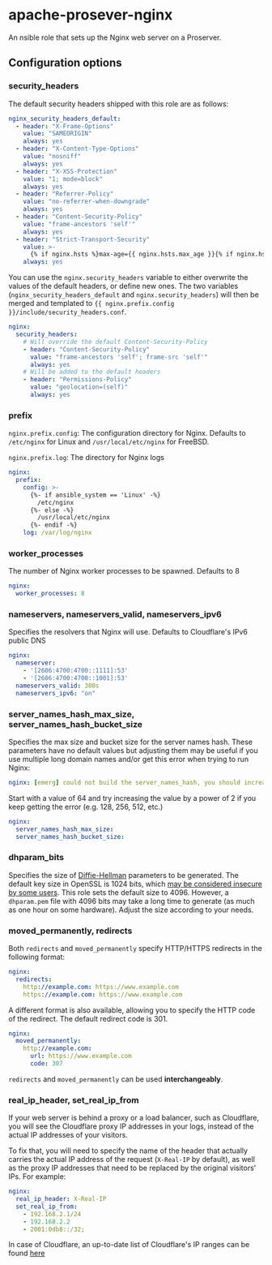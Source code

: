 # apache-prosever-nginx
An nsible role that sets up the Nginx web server on a Proserver.

## Configuration options
### security_headers
The default security headers shipped with this role are as follows:

```yaml
nginx_security_headers_default:
  - header: "X-Frame-Options"
    value: "SAMEORIGIN"
    always: yes
  - header: "X-Content-Type-Options"
    value: "nosniff"
    always: yes
  - header: "X-XSS-Protection"
    value: "1; mode=block"
    always: yes
  - header: "Referrer-Policy"
    value: "no-referrer-when-downgrade"
    always: yes
  - header: "Content-Security-Policy"
    value: "frame-ancestors 'self'"
    always: yes
  - header: "Strict-Transport-Security"
    value: >-
      {% if nginx.hsts %}max-age={{ nginx.hsts.max_age }}{% if nginx.hsts.include_subdomains %};includeSubdomains{% endif %}{% if nginx.hsts.preload %}; preload{% endif %}{% endif %}
    always: yes
```

You can use the `nginx.security_headers` variable to either overwrite the values of the default headers, or define new ones. The two variables (`nginx_security_headers_default` and `nginx.security_headers`) will then be merged and templated to `{{ nginx.prefix.config }}/include/security_headers.conf`.

```yaml
nginx:
  security_headers:
    # Will override the default Content-Security-Policy
    - header: "Content-Security-Policy"
      value: "frame-ancestors 'self'; frame-src 'self'"
      always: yes
    # Will be added to the default headers
    - header: "Permissions-Policy"
      value: "geolocation=(self)"
      always: yes
```

### prefix
`nginx.prefix.config`: The configuration directory for Nginx. Defaults to `/etc/nginx` for Linux and `/usr/local/etc/nginx` for FreeBSD.

`nginx.prefix.log`: The directory for Nginx logs

```yaml
nginx:
  prefix:
    config: >-
      {%- if ansible_system == 'Linux' -%}
        /etc/nginx
      {%- else -%}
        /usr/local/etc/nginx
      {%- endif -%}
    log: /var/log/nginx
```

### worker_processes
The number of Nginx worker processes to be spawned. Defaults to 8

```yaml
nginx:
  worker_processes: 8
```

### nameservers, nameservers_valid, nameservers_ipv6

Specifies the resolvers that Nginx will use. Defaults to Cloudflare's IPv6 public DNS

```yaml
nginx:
  nameserver:
    - '[2606:4700:4700::1111]:53'
    - '[2606:4700:4700::1001]:53' 
  nameservers_valid: 300s
  nameservers_ipv6: "on"
```

### server_names_hash_max_size, server_names_hash_bucket_size

Specifies the max size and bucket size for the server names hash. These parameters have no default values but adjusting them may be useful if you use multiple long domain names and/or get this error when trying to run Nginx:

```yaml
nginx: [emerg] could not build the server_names_hash, you should increase server_names_hash_bucket_size
```

Start with a value of 64 and try increasing the value by a power of 2 if you keep getting the error (e.g. 128, 256, 512, etc.)

```yaml
nginx:
  server_names_hash_max_size:
  server_names_hash_bucket_size:
```

### dhparam_bits

Specifies the size of [Diffie-Hellman](https://wiki.openssl.org/index.php/Diffie-Hellman_parameters) parameters to be generated. The default key size in OpenSSL is 1024 bits, which [may be considered insecure by some users](https://web.archive.org/web/20230716110750/https://weakdh.org/). This role sets the default size to 4096. However, a `dhparam.pem` file with 4096 bits may take a long time to generate (as much as one hour on some hardware). Adjust the size according to your needs.

### moved_permanently, redirects

Both `redirects` and `moved_permanently` specify HTTP/HTTPS redirects in the following format:

```yaml
nginx:
  redirects:
    http://example.com: https://www.example.com
    https://example.com: https://www.example.com
```

A different format is also available, allowing you to specify the HTTP code of the redirect. The default redirect code is 301.

```yaml
nginx:
  moved_permanently:
    http://example.com:
      url: https://www.example.com
      code: 307
```

`redirects` and `moved_permanently` can be used **interchangeably**.

### real_ip_header, set_real_ip_from

If your web server is behind a proxy or a load balancer, such as Cloudflare, you will see the Cloudflare proxy IP addresses in your logs, instead of the actual IP addresses of your visitors. 

To fix that, you will need to specify the name of the header that actually carries the actual IP address of the request (`X-Real-IP` by default), as well as the proxy IP addresses that need to be replaced by the original visitors' IPs. For example:

```yaml
nginx:
  real_ip_header: X-Real-IP
  set_real_ip_from: 
    - 192.168.2.1/24
    - 192.168.2.2
    - 2001:0db8::/32;
```

In case of Cloudflare, an up-to-date list of Cloudflare's IP ranges can be found [here](https://www.cloudflare.com/ips/)


